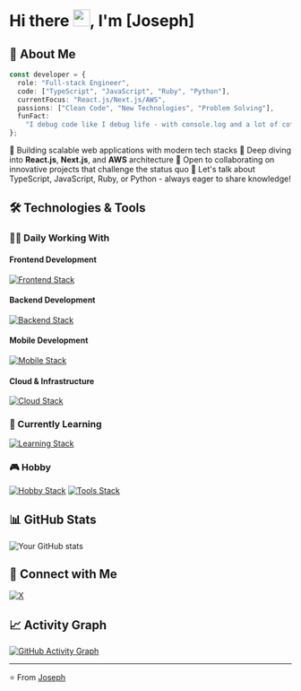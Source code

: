 # Hi there <img src="https://media.giphy.com/media/hvRJCLFzcasrR4ia7z/giphy.gif" width="30px">, I'm [Joseph]

## 💫 About Me

```typescript
const developer = {
  role: "Full-stack Engineer",
  code: ["TypeScript", "JavaScript", "Ruby", "Python"],
  currentFocus: "React.js/Next.js/AWS",
  passions: ["Clean Code", "New Technologies", "Problem Solving"],
  funFact:
    "I debug code like I debug life - with console.log and a lot of coffee ☕",
};
```

🚀 Building scalable web applications with modern tech stacks
🌱 Deep diving into **React.js**, **Next.js**, and **AWS** architecture
👯 Open to collaborating on innovative projects that challenge the status quo
💬 Let's talk about TypeScript, JavaScript, Ruby, or Python - always eager to share knowledge!

## 🛠️ Technologies & Tools

### 👨‍💻 Daily Working With

#### Frontend Development

[![Frontend Stack](https://skillicons.dev/icons?i=js,ts,react,astro)](https://skillicons.dev)

#### Backend Development

[![Backend Stack](https://skillicons.dev/icons?i=nodejs,express)](https://skillicons.dev)

#### Mobile Development

[![Mobile Stack](https://skillicons.dev/icons?i=dart,flutter)](https://skillicons.dev)

#### Cloud & Infrastructure

[![Cloud Stack](https://skillicons.dev/icons?i=firebase,aws,gcp,docker)](https://skillicons.dev)

### 🌱 Currently Learning

[![Learning Stack](https://skillicons.dev/icons?i=python,nextjs,nestjs)](https://skillicons.dev)

### 🎮 Hobby

[![Hobby Stack](https://skillicons.dev/icons?i=ruby,rails,cloudflare,bun,linux,neovim)](https://skillicons.dev)
[![Tools Stack](https://skillicons.dev/icons?i=obsidian,postgres,prisma,prometheus,supabase)](https://skillicons.dev)

## 📊 GitHub Stats

![Your GitHub stats](https://github-readme-stats.vercel.app/api?username=heyjosephme&show_icons=true&theme=radical)

## 🤝 Connect with Me

[![X](https://img.shields.io/badge/-X-000000?style=flat-square&logo=X&logoColor=white)](https://x.com/heyjosephme)

## 📈 Activity Graph

[![GitHub Activity Graph](https://github-readme-activity-graph.vercel.app/graph?username=heyjosephme&theme=github)](https://github.com/heyjosephme)

---

⭐️ From [Joseph](https://github.com/heyjosephme)
